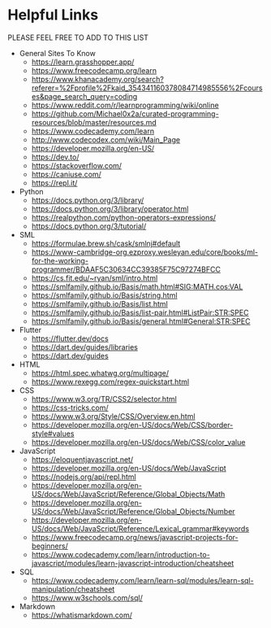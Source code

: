 # Helpful Links

PLEASE FEEL FREE TO ADD TO THIS LIST

- General Sites To Know
    - https://learn.grasshopper.app/
    - https://www.freecodecamp.org/learn
    - https://www.khanacademy.org/search?referer=%2Fprofile%2Fkaid_354341160378084714985556%2Fcourses&page_search_query=coding
    - https://www.reddit.com/r/learnprogramming/wiki/online
    - https://github.com/Michael0x2a/curated-programming-resources/blob/master/resources.md
    - https://www.codecademy.com/learn
    - http://www.codecodex.com/wiki/Main_Page
    - https://developer.mozilla.org/en-US/
    - https://dev.to/
    - https://stackoverflow.com/
    - https://caniuse.com/
    - https://repl.it/
- Python
    - https://docs.python.org/3/library/
    - https://docs.python.org/3/library/operator.html
    - https://realpython.com/python-operators-expressions/
    - https://docs.python.org/3/tutorial/
- SML
    - https://formulae.brew.sh/cask/smlnj#default
    - https://www-cambridge-org.ezproxy.wesleyan.edu/core/books/ml-for-the-working-programmer/BDAAF5C30634CC39385F75C97274BFCC
    - https://cs.fit.edu/~ryan/sml/intro.html
    - https://smlfamily.github.io/Basis/math.html#SIG:MATH.cos:VAL
    - https://smlfamily.github.io/Basis/string.html
    - https://smlfamily.github.io/Basis/list.html
    - https://smlfamily.github.io/Basis/list-pair.html#ListPair:STR:SPEC
    - https://smlfamily.github.io/Basis/general.html#General:STR:SPEC
- Flutter
    - https://flutter.dev/docs
    - https://dart.dev/guides/libraries
    - https://dart.dev/guides
- HTML
    - https://html.spec.whatwg.org/multipage/
    - https://www.rexegg.com/regex-quickstart.html
- CSS
    - https://www.w3.org/TR/CSS2/selector.html
    - https://css-tricks.com/
    - https://www.w3.org/Style/CSS/Overview.en.html
    - https://developer.mozilla.org/en-US/docs/Web/CSS/border-style#values
    - https://developer.mozilla.org/en-US/docs/Web/CSS/color_value
- JavaScript
    - https://eloquentjavascript.net/
    - https://developer.mozilla.org/en-US/docs/Web/JavaScript
    - https://nodejs.org/api/repl.html
    - https://developer.mozilla.org/en-US/docs/Web/JavaScript/Reference/Global_Objects/Math
    - https://developer.mozilla.org/en-US/docs/Web/JavaScript/Reference/Global_Objects/Number
    - https://developer.mozilla.org/en-US/docs/Web/JavaScript/Reference/Lexical_grammar#keywords
    - https://www.freecodecamp.org/news/javascript-projects-for-beginners/
    - https://www.codecademy.com/learn/introduction-to-javascript/modules/learn-javascript-introduction/cheatsheet
- SQL
    - https://www.codecademy.com/learn/learn-sql/modules/learn-sql-manipulation/cheatsheet
    - https://www.w3schools.com/sql/
- Markdown
    - https://whatismarkdown.com/